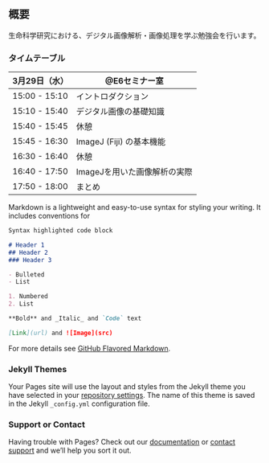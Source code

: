 ## 概要

生命科学研究における、デジタル画像解析・画像処理を学ぶ勉強会を行います。

### タイムテーブル

3月29日（水） | @E6セミナー室
------------ | -------------
15:00 - 15:10 | イントロダクション
15:10 - 15:40 | デジタル画像の基礎知識
15:40 - 15:45 | 休憩
15:45 - 16:30 | ImageJ (Fiji) の基本機能
16:30 - 16:40 | 休憩
16:40 - 17:50 | ImageJを用いた画像解析の実際
17:50 - 18:00 | まとめ

Markdown is a lightweight and easy-to-use syntax for styling your writing. It includes conventions for

```markdown
Syntax highlighted code block

# Header 1
## Header 2
### Header 3

- Bulleted
- List

1. Numbered
2. List

**Bold** and _Italic_ and `Code` text

[Link](url) and ![Image](src)
```

For more details see [GitHub Flavored Markdown](https://guides.github.com/features/mastering-markdown/).

### Jekyll Themes

Your Pages site will use the layout and styles from the Jekyll theme you have selected in your [repository settings](https://github.com/kosugawala/imagej-workshop/settings). The name of this theme is saved in the Jekyll `_config.yml` configuration file.

### Support or Contact

Having trouble with Pages? Check out our [documentation](https://help.github.com/categories/github-pages-basics/) or [contact support](https://github.com/contact) and we’ll help you sort it out.

